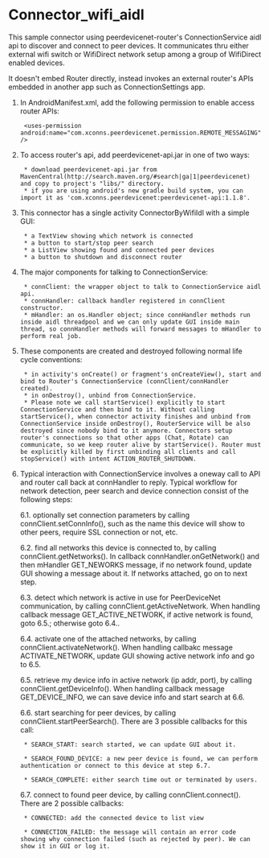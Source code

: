 Connector_wifi_aidl
===================

This sample connector using peerdevicenet-router's ConnectionService aidl api to discover and connect to peer devices. It communicates thru either external wifi switch or WifiDirect network setup among a group of WifiDirect enabled devices.

It doesn't embed Router directly, instead invokes an external router's APIs embedded in another app such as ConnectionSettings app. 

1. In AndroidManifest.xml, add the following permission to enable access router APIs:

		<uses-permission android:name="com.xconns.peerdevicenet.permission.REMOTE_MESSAGING" />


2. To access router's api, add peerdevicenet-api.jar in one of two ways:
             
        * download peerdevicenet-api.jar from MavenCentral(http://search.maven.org/#search|ga|1|peerdevicenet) and copy to project's "libs/" directory.
        * if you are using android's new gradle build system, you can import it as 'com.xconns.peerdevicenet:peerdevicenet-api:1.1.8'.


3. This connector has a single activity ConnectorByWifiIdl with a simple GUI:

		* a TextView showing which network is connected
		* a button to start/stop peer search
		* a ListView showing found and connected peer devices
		* a button to shutdown and disconnect router


4. The major components for talking to ConnectionService:
	
		* connClient: the wrapper object to talk to ConnectionService aidl api.
		* connHandler: callback handler registered in connClient constructor.
		* mHandler: an os.Handler object; since connHandler methods run inside aidl threadpool and we can only update GUI inside main thread, so connHandler methods will forward messages to mHandler to perform real job.

5. These components are created and destroyed following normal life cycle conventions:

		* in activity's onCreate() or fragment's onCreateView(), start and bind to Router's ConnectionService (connClient/connHandler created). 
		* in onDestroy(), unbind from ConnectionService.
		* Please note we call startService() explicitly to start ConnectionService and then bind to it. Without calling startService(), when connector activity finishes and unbind from ConnectionService inside onDestroy(), RouterService will be also destroyed since nobody bind to it anymore. Connectors setup router's connections so that other apps (Chat, Rotate) can communicate, so we keep router alive by startService(). Router must be explicitly killed by first unbinding all clients and call stopService() with intent ACTION_ROUTER_SHUTDOWN.


6. Typical interaction with ConnectionService involves a oneway call to API and router call back at connHandler to reply. Typical workflow for network detection, peer search and device connection consist of the following steps:

	6.1. optionally set connection parameters by calling connClient.setConnInfo(), such as the name this device will show to other peers, require SSL connection or not, etc.

	6.2. find all networks this device is connected to, by calling connClient.getNetworks(). In callback connHandler.onGetNetwork() and then mHandler GET_NEWORKS message, if no network found, update GUI showing a message about it. If networks attached, go on to next step.

	6.3. detect which network is active in use for PeerDeviceNet communication, by calling connClient.getActiveNetwork. When handling callback message GET_ACTIVE_NETWORK, if active network is found, goto 6.5.; otherwise goto 6.4..

	6.4. activate one of the attached networks, by calling connClient.activateNetwork(). When handling callbakc message ACTIVATE_NETWORK, update GUI showing active network info and go to 6.5.

	6.5. retrieve my device info in active network (ip addr, port), by calling connClient.getDeviceInfo(). When handling callback message GET_DEVICE_INFO, we can save device info and start search at 6.6.

	6.6. start searching for peer devices, by calling connClient.startPeerSearch(). There are 3 possible callbacks for this call:

		* SEARCH_START: search started, we can update GUI about it.

		* SEARCH_FOUND_DEVICE: a new peer device is found, we can perform authentication or connect to this device at step 6.7.

		* SEARCH_COMPLETE: either search time out or terminated by users.

	6.7. connect to found peer device, by calling connClient.connect(). There are 2 possible callbacks:

		* CONNECTED: add the connected device to list view
		
		* CONNECTION_FAILED: the message will contain an error code showing why connection failed (such as rejected by peer). We can show it in GUI or log it.


